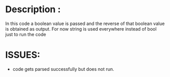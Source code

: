 # Description :

In this code a boolean value is passed and the reverse of that boolean value is obtained as output.
For now string is used everywhere instead of bool just to run the code

# ISSUES:
* code gets parsed successfully but does not run.


